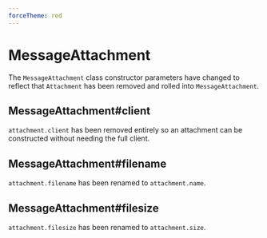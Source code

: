 ```yaml
---
forceTheme: red
---
```


# MessageAttachment

The `MessageAttachment` class constructor parameters have changed to reflect that `Attachment` has been removed and rolled into `MessageAttachment`.

## MessageAttachment#client

`attachment.client` has been removed entirely so an attachment can be constructed without needing the full client.

## MessageAttachment#filename

`attachment.filename` has been renamed to `attachment.name`.

## MessageAttachment#filesize

`attachment.filesize` has been renamed to `attachment.size`.
